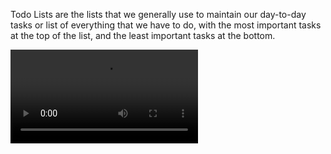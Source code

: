 Todo Lists are the lists that we generally use to maintain our day-to-day tasks or list of everything that we have to do, with the most important tasks at the top of the list, and the least important tasks at the bottom. 



<video src= "https://github.com/Subhashnee15/ToDo-List/assets/126400709/8f46281e-25c8-43b9-914c-c5543c1db163"></video>



